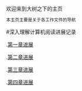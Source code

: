 欢迎来到大树之下的主页

```markdown
本主页主要是关于各工作文件的导航
```

<link rel="icon" type="image/x-icon" href="tree.ico"/>
#深入理解计算机阅读进展记录

.[第一章进展](docs/第一章进度.html)

.[第二章进展](docs/第二章进度.html)

.[第三章进展](docs/第三章进度.html)

.[第四章进展](docs/第三章进度.html)
